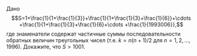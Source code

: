 Дано
	$$S=1+\frac{1}{1+\frac{1}{3}}+\frac{1}{1+\frac{1}{3}+\frac{1}{6}}+\cdots +\frac{1}{1+\frac{1}{3}+\frac{1}{6}+\cdots +\frac{1}{1993006}},$$
где знаменатели содержат частичные суммы последовательности обратных величин треугольных чисел (т.е. $k=n(n+1)/2$ для $n=1,2,\ldots ,1996$).  Докажите, что $S > 1001$.